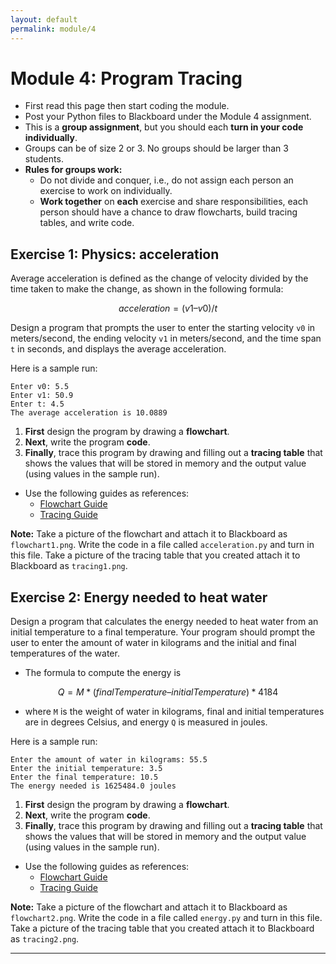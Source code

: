 ```yaml
---
layout: default
permalink: module/4
---
```


# Module 4: Program Tracing

* First read this page then start coding the module.
* Post your Python files to Blackboard under the Module 4 assignment.
* This is a **group assignment**, but you should each **turn in your code individually**. 
* Groups can be of size 2 or 3.  No groups should be larger than 3 students.
* **Rules for groups work:**
    * Do not divide and conquer, i.e., do not assign each person an exercise to work on individually.
    * **Work together** on **each** exercise and share responsibilities, each person should have a chance to draw flowcharts, build tracing tables, and write code.


## Exercise 1: Physics: acceleration 

Average acceleration is defined as the change of velocity divided by the time taken to make the change, as shown in the following formula:		

$$
acceleration = (v1  – v0) / t
$$

Design a program that prompts the user to enter the starting velocity `v0` in meters/second, the ending velocity `v1` in meters/second, and the time span `t` in seconds, and displays the average acceleration.

Here is a sample run:
```
Enter v0: 5.5
Enter v1: 50.9
Enter t: 4.5
The average acceleration is 10.0889
```

1. __First__ design the program by drawing a __flowchart__. 
2. __Next__, write the program __code__.
3. __Finally__, trace this program by drawing and filling out a __tracing table__ that shows the values that will be stored in memory and the output value (using values in the sample run). 

* Use the following guides as references:
    * [Flowchart Guide](../guides/flowchart)
    * [Tracing Guide](../guides/tracing)

**Note:** Take a picture of the flowchart and attach it to Blackboard as `flowchart1.png`.  Write the code in a file called `acceleration.py` and turn in this file.  Take a picture of the tracing table that you created attach it to Blackboard as `tracing1.png`. 


## Exercise 2: Energy needed to heat water

Design a program that calculates the energy needed to heat water from an initial temperature to a final temperature. Your program should prompt the user to enter the amount of water in kilograms and the initial and final temperatures of the water. 

* The formula to compute the energy is

$$
Q = M * (finalTemperature – initialTemperature) * 4184
$$

* where `M` is the weight of water in kilograms, final and initial temperatures are in degrees Celsius, and energy `Q` is measured in joules. 


Here is a sample run:
```
Enter the amount of water in kilograms: 55.5
Enter the initial temperature: 3.5
Enter the final temperature: 10.5
The energy needed is 1625484.0 joules
```

1. __First__ design the program by drawing a __flowchart__. 
2. __Next__, write the program __code__.
3. __Finally__, trace this program by drawing and filling out a __tracing table__ that shows the values that will be stored in memory and the output value (using values in the sample run). 

* Use the following guides as references:
    * [Flowchart Guide](../guides/flowchart)
    * [Tracing Guide](../guides/tracing)

**Note:** Take a picture of the flowchart and attach it to Blackboard as `flowchart2.png`.  Write the code in a file called `energy.py` and turn in this file.  Take a picture of the tracing table that you created attach it to Blackboard as `tracing2.png`. 


---
